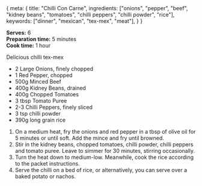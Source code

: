 <route>
{
  meta: {
    title: "Chilli Con Carne",
    ingredients: ["onions", "pepper", "beef", "kidney beans", "tomatoes", "chilli peppers", "chilli powder", "rice"],
    keywords: ["dinner", "mexican", "tex-mex", "meat"],
  }
}
</route>

<Layout>

<RecipeImage src="/recipeasy/chilli-con-carne.jpg" alt="Chilli Con Carne" />

**Serves:** 6\
**Preparation time:** 5 minutes\
**Cook time:** 1 hour

Delicious chilli tex-mex

<RecipeIngredients>

- 2 Large Onions, finely chopped
- 1 Red Pepper, chopped
- 500g Minced Beef
- 400g Kidney Beans, drained
- 400g Chopped Tomatoes
- 3 tbsp Tomato Puree
- 2-3 Chilli Peppers, finely sliced
- 3 tsp chilli powder
- 390g long grain rice

</RecipeIngredients>

<RecipeMethod>

1. On a medium heat, fry the onions and red pepper in a tbsp of olive oil for 5 minutes or until soft. Add the mince and fry until browned.
2. Stir in the kidney beans, chopped tomatoes, chilli powder, chilli peppers and tomato puree. Leave to simmer for 30 minutes, stirring occasionally.
3. Turn the heat down to medium-low. Meanwhile, cook the rice according to the packet instructions.
4. Serve the chilli on a bed of rice, or alternatively, you can serve over a baked potato or nachos.

</RecipeMethod>

</Layout>
